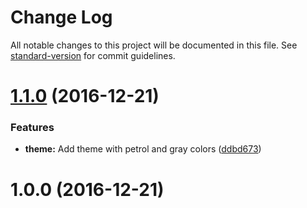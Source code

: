 # Change Log

All notable changes to this project will be documented in this file. See [standard-version](https://github.com/conventional-changelog/standard-version) for commit guidelines.

<a name="1.1.0"></a>
# [1.1.0](https://github.com/flyve-mdm/flyve-mdm-web-ui/compare/v1.0.0...v1.1.0) (2016-12-21)


### Features

* **theme:** Add theme with petrol and gray colors ([ddbd673](https://github.com/flyve-mdm/flyve-mdm-web-ui/commit/ddbd673))



<a name="1.0.0"></a>
# 1.0.0 (2016-12-21)
